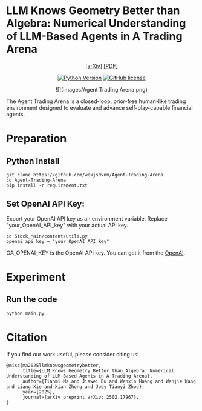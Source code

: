 # LLM Knows Geometry Better than Algebra: Numerical Understanding of LLM-Based Agents in A Trading Arena
<div align="center">

[[arXiv]](https://arxiv.org/abs/2502.17967)
[[PDF]](https://arxiv.org/pdf/2502.17967)

[![Python Version](https://img.shields.io/badge/Python-3.10-blue.svg)]()
[![GitHub license](https://img.shields.io/badge/MIT-blue)]()


![](images/Agent Trading Arena.png)

</div>

The Agent Trading Arena is a closed-loop, prior-free human-like trading environment designed to evaluate and advance self-play-capable financial agents.


# Preparation

## Python Install
```
git clone https://github.com/wekjsdvnm/Agent-Trading-Arena
cd Agent-Trading-Arena
pip install -r requirement.txt
```
## Set OpenAI API Key: 
Export your OpenAI API key as an environment variable. Replace "your_OpenAI_API_key" with your actual API key. 
```
cd Stock_Main/content/utils.py
openai_api_key = "your_OpenAI_API_key"
```
OA_OPENAI_KEY is the OpenAI API key. You can get it from the [OpenAI](https://platform.openai.com/api-keys).

# Experiment

## Run the code
```
python main.py
```

# Citation
If you find our work useful, please consider citing us!
```
@misc{ma2025llmknowsgeometrybetter,
      title={LLM Knows Geometry Better than Algebra: Numerical Understanding of LLM-Based Agents in A Trading Arena}, 
      author={Tianmi Ma and Jiawei Du and Wenxin Huang and Wenjie Wang and Liang Xie and Xian Zhong and Joey Tianyi Zhou},
      year={2025},
      journal={arXiv preprint arXiv: 2502.17967},
}
```
